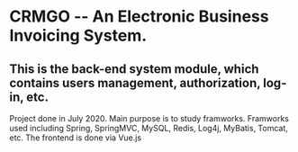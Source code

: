# CRMGO -- An Electronic Business Invoicing System. 
## This is the back-end system module, which contains users management, authorization, log-in, etc.

Project done in July 2020. Main purpose is to study framworks. Framworks used including Spring, SpringMVC, MySQL, Redis, Log4j, MyBatis, Tomcat, etc.
The frontend is done via Vue.js
